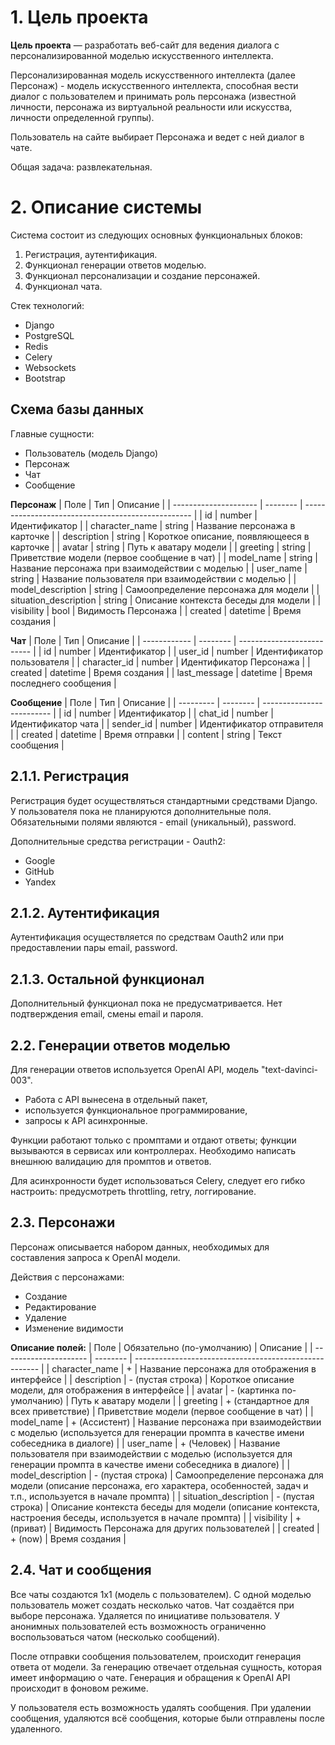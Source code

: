 # 1. Цель проекта

**Цель проекта** — разработать веб-сайт для ведения диалога с персонализированной моделью искусственного интеллекта.

Персонализированная модель искусственного интеллекта (далее Персонаж) - модель искусственного интеллекта, способная вести диалог с пользователем и принимать роль персонажа (известной личности, персонажа из виртуальной реальности или искусства, личности определенной группы).

Пользователь на сайте выбирает Персонажа и ведет с ней диалог в чате.

Общая задача: развлекательная. 

# 2. Описание системы

Система состоит из следующих основных функциональных блоков:

1. Регистрация, аутентификация.
2. Функционал генерации ответов моделью.
3. Функционал персонализации и создание персонажей.
4. Функционал чата.

Стек технологий:

- Django
- PostgreSQL
- Redis
- Celery
- Websockets
- Bootstrap

## Схема базы данных

Главные сущности:

- Пользователь (модель Django)
- Персонаж
- Чат
- Сообщение

**Персонаж**
| Поле                  | Тип      | Описание                                           |
| --------------------- | -------- | -------------------------------------------------- |
| id                    | number   | Идентификатор                                      |
| character_name        | string   | Название персонажа в карточке                      |
| description           | string   | Короткое описание, появляющееся в карточке         |
| avatar                | string   | Путь к аватару модели                              |
| greeting              | string   | Приветствие модели (первое сообщение в чат)        |
| model_name            | string   | Название персонажа при взаимодействии с моделью    |
| user_name             | string   | Название пользователя при взаимодействии с моделью |
| model_description     | string   | Самоопределение персонажа для модели               |
| situation_description | string   | Описание контекста беседы для модели               |
| visibility            | bool     | Видимость Персонажа                                |
| created               | datetime | Время создания                                     | 

**Чат**
| Поле         | Тип      | Описание                   |
| ------------ | -------- | -------------------------- |
| id           | number   | Идентификатор              |
| user_id      | number   | Идентификатор пользователя |
| character_id | number   | Идентификатор Персонажа    |
| created      | datetime | Время создания             |
| last_message | datetime | Время последнего сообщения |

**Сообщение**
| Поле      | Тип      | Описание                  |
| --------- | -------- | ------------------------- |
| id        | number   | Идентификатор             |
| chat_id   | number   | Идентификатор чата        |
| sender_id | number   | Идентификатор отправителя |
| created   | datetime | Время отправки            |
| content   | string   | Текст сообщения           |

## 2.1.1. Регистрация

Регистрация будет осуществляться стандартными средствами Django. У пользователя пока не планируются дополнительные поля. Обязательными полями являются - email (уникальный), password.

Дополнительные средства регистрации - Oauth2:

- Google
- GitHub
- Yandex

## 2.1.2. Аутентификация

Аутентификация осуществляется по средствам Oauth2 или при предоставлении пары email, password.

## 2.1.3. Остальной функционал

Дополнительный функционал пока не предусматривается. Нет подтверждения email, смены email и пароля.


## 2.2. Генерации ответов моделью

Для генерации ответов используется OpenAI API, модель "text-davinci-003".

- Работа с API вынесена в отдельный пакет,
- используется функциональное программирование,
- запросы к API асинхронные.

Функции работают только с промптами и отдают ответы; функции вызываются в сервисах или контроллерах. Необходимо написать внешнюю валидацию для промптов и ответов.

Для асинхронности будет использоваться Celery, следует его гибко настроить: предусмотреть throttling, retry, логгирование.

## 2.3. Персонажи

Персонаж описывается набором данных, необходимых для составления запроса к OpenAI модели.

Действия с персонажами:

- Создание
- Редактирование
- Удаление
- Изменение видимости

**Описание полей:**
| Поле                  | Обязательно (по-умолчанию)      | Описание                                               |
| --------------------- | -------- | ------------------------------------------------------ |
| character_name        | +   | Название персонажа для отображения в интерфейсе        |
| description           | - (пустая строка)   | Короткое описание модели, для отображения в интерфейсе | 
| avatar                | - (картинка по-умолчанию)  | Путь к аватару модели                                  |
| greeting              | + (стандартное для всех приветствие)  | Приветствие модели (первое сообщение в чат)            |
| model_name            | + (Ассистент)  | Название персонажа при взаимодействии с моделью (используется для генерации промпта в качестве имени собеседника в диалоге)        |
| user_name             | + (Человек)  | Название пользователя при взаимодействии с моделью (используется для генерации промпта в качестве имени собеседника в диалоге)     |
| model_description     | - (пустая строка)  | Самоопределение персонажа для модели (описание персонажа, его характера, особенностей, задач и т.п., используется в начале промпта)                  |
| situation_description | -  (пустая строка) | Описание контекста беседы для модели (описание контекста, настроения беседы, используется в начале промпта)                   |
| visibility            | + (приват)    | Видимость Персонажа для других пользователей                                    |
| created               | + (now) | Время создания                                         |

## 2.4. Чат и сообщения

Все чаты создаются 1х1 (модель с пользователем). С одной моделью пользователь может создать несколько чатов. Чат создаётся при выборе персонажа. Удаляется по инициативе пользователя. У анонимных пользователей есть возможность ограниченно воспользоваться чатом (несколько сообщений).

После отправки сообщения пользователем, происходит генерация ответа от модели. За генерацию отвечает отдельная сущность, которая имеет информацию о чате. Генерация и обращения к OpenAI API происходит в фоновом режиме.

У пользователя есть возможность удалять сообщения. При удалении сообщения, удаляются всё сообщения, которые были отправлены после удаленного.
